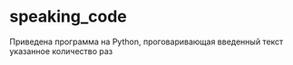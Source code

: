 # speaking_code
Приведена программа на Python, проговаривающая введенный текст указанное количество раз
